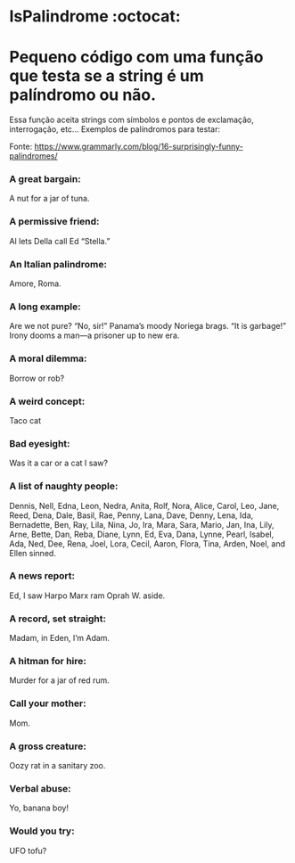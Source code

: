 # IsPalindrome :octocat:	

# Pequeno código com uma função que testa se a string é um palíndromo ou não.

Essa função aceita strings com símbolos e pontos de exclamação, interrogação, etc...
Exemplos de palíndromos para testar:

Fonte: https://www.grammarly.com/blog/16-surprisingly-funny-palindromes/

### A great bargain:

A nut for a jar of tuna.

### A permissive friend:

Al lets Della call Ed “Stella.”

### An Italian palindrome:

Amore, Roma.

### A long example:

Are we not pure? “No, sir!” Panama’s moody Noriega brags. “It is garbage!” Irony dooms a man—a prisoner up to new era.

### A moral dilemma:

Borrow or rob?
### A weird concept:

Taco cat

### Bad eyesight:

Was it a car or a cat I saw?

### A list of naughty people:

Dennis, Nell, Edna, Leon, Nedra, Anita, Rolf, Nora, Alice, Carol, Leo, Jane, Reed, Dena, Dale, Basil, Rae, Penny, Lana, Dave, Denny, Lena, Ida, Bernadette, Ben, Ray, Lila, Nina, Jo, Ira, Mara, Sara, Mario, Jan, Ina, Lily, Arne, Bette, Dan, Reba, Diane, Lynn, Ed, Eva, Dana, Lynne, Pearl, Isabel, Ada, Ned, Dee, Rena, Joel, Lora, Cecil, Aaron, Flora, Tina, Arden, Noel, and Ellen sinned.

### A news report:

Ed, I saw Harpo Marx ram Oprah W. aside.

### A record, set straight:

Madam, in Eden, I’m Adam.

### A hitman for hire:

Murder for a jar of red rum.

### Call your mother:

Mom.

### A gross creature:

Oozy rat in a sanitary zoo.

### Verbal abuse:

Yo, banana boy!

### Would you try:

UFO tofu?

